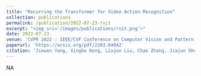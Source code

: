 ```yaml
---
title: "Recurring the Transformer for Video Action Recognition"
collection: publications
permalink: /publication/2022-07-23-rvit
excerpt: "<img src='/images/publications/rvit.png'>"
date: 2022-07-23
venue: 'CVPR 2022 : IEEE/CVF Conference on Computer Vision and Pattern Recognition'
paperurl: 'https://arxiv.org/pdf/2203.04042'
citation: 'Jiewen Yang, Xingbo Dong, Liujun Liu, Chao Zhang, Jiajun Shen,Dahai Yu. Recurring the Transformer for Video Action Recognition.  In CVPR 2022 : IEEE/CVF Conference on Computer Vision and Pattern Recognition.'
---
```



NA 